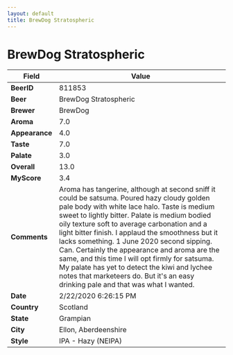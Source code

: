 ```yaml
---
layout: default
title: BrewDog Stratospheric
---
```


# BrewDog Stratospheric

| Field         | Value     |
|---------------|-----------|
| **BeerID** | 811853 |
| **Beer** | BrewDog Stratospheric |
| **Brewer** | BrewDog |
| **Aroma** | 7.0 |
| **Appearance** | 4.0 |
| **Taste** | 7.0 |
| **Palate** | 3.0 |
| **Overall** | 13.0 |
| **MyScore** | 3.4 |
| **Comments** | Aroma has tangerine, although at second sniff it could be satsuma. Poured hazy cloudy golden pale body with white lace halo. Taste is medium sweet to lightly bitter. Palate is medium bodied oily texture soft to average carbonation and a light bitter finish. I applaud the smoothness but it lacks something. 1 June 2020 second sipping. Can. Certainly the appearance and aroma are the same, and this time I will opt firmly for satsuma. My palate has yet to detect the kiwi and lychee notes that marketeers do. But it's an easy drinking pale and that was what I wanted. |
| **Date** | 2/22/2020 6:26:15 PM |
| **Country** | Scotland |
| **State** | Grampian |
| **City** | Ellon, Aberdeenshire |
| **Style** | IPA - Hazy (NEIPA) |
